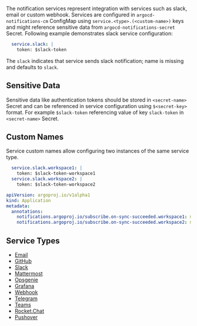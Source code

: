 The notification services represent integration with services such as slack, email or custom webhook. Services are configured in `argocd-notifications-cm` ConfigMap
using `service.<type>.(<custom-name>)` keys and might reference sensitive data from `argocd-notifications-secret` Secret. Following example demonstrates slack
service configuration:

```yaml
  service.slack: |
    token: $slack-token
```


The `slack` indicates that service sends slack notification; name is missing and defaults to `slack`.

## Sensitive Data

Sensitive data like authentication tokens should be stored in `<secret-name>` Secret and can be referenced in
service configuration using `$<secret-key>` format. For example `$slack-token` referencing value of key `slack-token` in
`<secret-name>` Secret.

## Custom Names

Service custom names allow configuring two instances of the same service type.

```yaml
  service.slack.workspace1: |
    token: $slack-token-workspace1
  service.slack.workspace2: |
    token: $slack-token-workspace2
```

```yaml
apiVersion: argoproj.io/v1alpha1
kind: Application
metadata:
  annotations:
    notifications.argoproj.io/subscribe.on-sync-succeeded.workspace1: my-channel
    notifications.argoproj.io/subscribe.on-sync-succeeded.workspace2: my-channel
```

## Service Types

* [Email](./email.md)
* [GitHub](./github.md)
* [Slack](./slack.md)
* [Mattermost](./mattermost.md)
* [Opsgenie](./opsgenie.md)
* [Grafana](./grafana.md)
* [Webhook](./webhook.md)
* [Telegram](./telegram.md)
* [Teams](./teams.md)
* [Rocket.Chat](./rocketchat.md)
* [Pushover](./pushover.md)